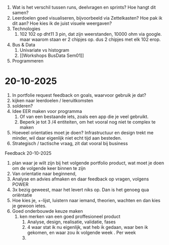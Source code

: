 1. Wat is het verschil tussen runs, deelvragen en sprints? Hoe hangt dit samen?
2. Leerdoelen goed visualiseren, bijvoorbeeld via Zettelkasten? Hoe pak ik dit aan? Hoe kies ik de juist visuele weergaven?
3. Technologies
	1. 102 102 op dht11 3 pin, dat zijn weerstanden, 10000 ohm via google. maar waarom staan er 2 chipjes op. dus 2 chipjes met elk 102 erop.
4. Bus & Data
	1. Univariate vs histogram
	2. [[Workshops BusData Sem01]]
5. Programmeren 

# 20-10-2025
1. In portfolie request feedback on goals, waarvoor gebruik je dat?
2. kijken naar leerdoelen / leeruitkomsten
3. solderen?
4. Idee EER maken voor programma
	1. Of van een bestaande iets, zoals een app die je veel gebruikt.
	2. Beperk je tot 3 /4 entiteiten, om het vooral nog niet te complex te maken
5.  Hoeveel orientaties moet je doen? Infrastructuur en design trekt me minder, wil daar eigenlijk niet echt tijd aan besteden.
6. Strategisch / tactische vraag, zit dat vooral bij business

Feedback 20-10-2025
1. plan waar je wilt zijn bij het volgende portfolio product, wat moet je doen om de volgende keer binnen te zijn
2. Van orientatie naar beginnend, 
3. Analyse en advies afmaken en daar feedback op vragen, volgens POWER
4. 3x bezig geweest, maar het levert niks op. Dan is het genoeg qua oriëntatie
5.  Hoe kies je, +-lijst, luistern naar iemand, theorien, wachten en dan kies je gewoon ietes.
6. Goed onderbouwde keuze maken
	1. ken merken van een goed proffesioneel product
		1. Analyse, design, realisatie, validatie, fases
		2. 4 waar stat ik nu eigenlijk, wat heb ik gedaan, waar ben ik gekomen, en waar zou ik volgende week . Per week
		3. 